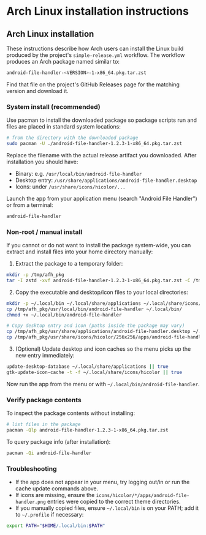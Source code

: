 # Arch Linux installation instructions

## Arch Linux installation

These instructions describe how Arch users can install the Linux build produced by the project's `simple-release.yml` workflow. The workflow produces an Arch package named similar to:

```bash
android-file-handler-<VERSION>-1-x86_64.pkg.tar.zst
```

Find that file on the project's GitHub Releases page for the matching version and download it.

### System install (recommended)

Use pacman to install the downloaded package so package scripts run and files are placed in standard system locations:

```bash
# from the directory with the downloaded package
sudo pacman -U ./android-file-handler-1.2.3-1-x86_64.pkg.tar.zst
```

Replace the filename with the actual release artifact you downloaded. After installation you should have:

- Binary: e.g. `/usr/local/bin/android-file-handler`
- Desktop entry: `/usr/share/applications/android-file-handler.desktop`
- Icons: under `/usr/share/icons/hicolor/...`

Launch the app from your application menu (search "Android File Handler") or from a terminal:

```bash
android-file-handler
```

### Non-root / manual install

If you cannot or do not want to install the package system-wide, you can extract and install files into your home directory manually:

1. Extract the package to a temporary folder:

```bash
mkdir -p /tmp/afh_pkg
tar -I zstd -xvf android-file-handler-1.2.3-1-x86_64.pkg.tar.zst -C /tmp/afh_pkg
```

2. Copy the executable and desktop/icon files to your local directories:

```bash
mkdir -p ~/.local/bin ~/.local/share/applications ~/.local/share/icons/hicolor/256x256/apps
cp /tmp/afh_pkg/usr/local/bin/android-file-handler ~/.local/bin/
chmod +x ~/.local/bin/android-file-handler

# Copy desktop entry and icon (paths inside the package may vary)
cp /tmp/afh_pkg/usr/share/applications/android-file-handler.desktop ~/.local/share/applications/
cp /tmp/afh_pkg/usr/share/icons/hicolor/256x256/apps/android-file-handler.png ~/.local/share/icons/hicolor/256x256/apps/
```

3. (Optional) Update desktop and icon caches so the menu picks up the new entry immediately:

```bash
update-desktop-database ~/.local/share/applications || true
gtk-update-icon-cache -t -f ~/.local/share/icons/hicolor || true
```

Now run the app from the menu or with `~/.local/bin/android-file-handler`.

### Verify package contents

To inspect the package contents without installing:

```bash
# list files in the package
pacman -Qlp android-file-handler-1.2.3-1-x86_64.pkg.tar.zst
```

To query package info (after installation):

```bash
pacman -Qi android-file-handler
```

### Troubleshooting

- If the app does not appear in your menu, try logging out/in or run the cache update commands above.
- If icons are missing, ensure the `icons/hicolor/*/apps/android-file-handler.png` entries were copied to the correct theme directories.
- If you manually copied files, ensure `~/.local/bin` is on your PATH; add it to `~/.profile` if necessary:

```bash
export PATH="$HOME/.local/bin:$PATH"
```
